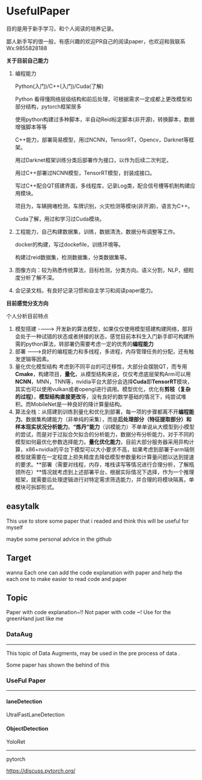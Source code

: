 # **UsefulPaper**

目的是用于新手学习，和个人阅读的培养记录。

鄙人新手写的很一般，有感兴趣的欢迎PR自己的阅读paper，也欢迎和我联系Wx:9855828188

**关于目前自己能力**

1. 编程能力

   Python(入门)/C++(入门)/Cuda(了解)

   Python 看得懂网络层级结构和前后处理，可根据需求一定成都上更改模型和部分结构，pytorch框架居多

   使用python构建过多种脚本，半自动Reid标定脚本(非开源)，转换脚本，数据增强脚本等等

   C++能力，部署简易模型，用过NCNN，TensorRT，Opencv，Darknet等框架。

   用过Darknet框架训练分类后部署作为接口，以作为后续二次判定。

   用过C++部署过NCNN模型，TensorRT模型，封装成接口。

   写过C++配合QT搭建界面，多线程库，记录Log类，配合信号槽等机制构建应用模块。

   项目为，车辆拥堵检测，车牌识别，火灾检测等模块(非开源)，语言为C++。

   Cuda了解，用过和学习过Cuda模块。

2. 工程能力，自己构建数据集，训练，数据清洗，数据分布调整等工作。

   docker的构建，写过dockefile，训练环境等。

   构建过reid数据集，检测数据集，分类数据集等。

3. 图像方向：较为熟悉传统算法，目标检测，分类方向。语义分割，NLP，细粒度分析了解不深。

4. 会记录文档，有良好记录习惯和自主学习和阅读paper能力。

**目前感觉分支方向**

个人分析目前特点

1. 模型搭建 ----> 开发新的算法模型，如果仅仅使用模型搭建构建网络，那将会处于一种试错的状态或者拼接的状态，感觉目前本科生入门新手即可构建所需的python算法，转部署仍需要考虑一定的优秀的**编程能力**
2. 部署 --->良好的编程能力和多线程，多进程，内存管理任务的分配，还有触发逻辑等因素。
3. 量化优化模型结构 考虑到不同平台的可迁移性，大部分会摆脱QT，而专用**Cmake**，构建项目，**量化**，从模型结构来说，仅仅考虑底层架构Arm可以用**NCNN**，MNN，TNN等，nvidia平台大部分会选择**Cuda**即**TensorRT**模块，其实也可以使用vulkan或者opengl进行调用。模型优化，优化有**剪枝（复杂的过程）**，**模型结构直接更改**等，没有良好的数学基础的情况下，纯尝试堆积。而MobileNet是一种良好的降计算量结构。
4. 算法全栈：从搭建到训练到量化和优化到部署，每一项的步骤都离不开**编程能力**。数据集构建能力（非单纯的采集），而是**后处理部分（特征提取部分）和样本现实状况分析能力**。**“炼丹”能力**（训模能力）不单单说从大模型到小模型的尝试，而是对于过拟合欠拟合的分析能力，数据分布分析能力，对于不同的模型如何最优化参数选择能力。**量化优化能力**，目前大部分服务器采用异构计算，x86+nvidia的平台下模型可以大小要求不高，如果考虑到部署于arm端侧模型就需要在一定程度上损失精度去降低模型参数量和计算量问题以达到提速的要求。**部署（需要对线程，内存，堆栈读写等情况进行合理分析，了解瓶颈所在）**情况就考虑到上述部署平台，根据实际情况下选择，作为一个推理框架，就需要后处理逻辑进行对特定需求筛选能力，并合理的将模块隔离，单模块可拆卸形式。

## easytalk

This use to store some paper that i readed and think this will be useful for myself 

maybe some personal advice in the github 

## Target

wanna Each one can add the code explanation with paper and help the each one to make easier to read code and paper 

## Topic

Paper with code explanation~!! Not paper with code ~! Use for the greenHand just like me 

### DataAug

---

This topic of Data Augments, may be used in the pre process of data .

Some paper has shown the behind of this 

### UseFul Paper

---

#### laneDetection

UtralFastLaneDetection

#### ObjectDetection

YoloRet

---

pytorch

https://discuss.pytorch.org/
